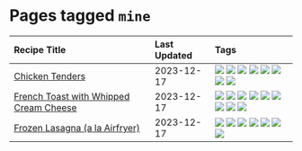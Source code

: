 # Pages tagged `mine`

|Recipe Title|Last Updated|Tags
|:---|:---|:---|
|[Chicken Tenders](../recipes/chickentenders.md)|2023-12-17|[![](https://img.shields.io/badge/tag-airfryer-427cd)](../tags/airfryer.md) [![](https://img.shields.io/badge/tag-amazing-c6d429)](../tags/amazing.md) [![](https://img.shields.io/badge/tag-battered-2b6571)](../tags/battered.md) [![](https://img.shields.io/badge/tag-chicken-cb29b)](../tags/chicken.md) [![](https://img.shields.io/badge/tag-crumbed-1fc54)](../tags/crumbed.md) [![](https://img.shields.io/badge/tag-messy-da139a)](../tags/messy.md) [![](https://img.shields.io/badge/tag-mine-32613c)](../tags/mine.md) [![](https://img.shields.io/badge/tag-sides-ad1215)](../tags/sides.md)|
|[French Toast with Whipped Cream Cheese](../recipes/frenchtoastwhippedcreamcheese.md)|2023-12-17|[![](https://img.shields.io/badge/tag-amazing-c6d429)](../tags/amazing.md) [![](https://img.shields.io/badge/tag-breakfast-9d5b24)](../tags/breakfast.md) [![](https://img.shields.io/badge/tag-dairy-10cdd6)](../tags/dairy.md) [![](https://img.shields.io/badge/tag-dessert-1754e4)](../tags/dessert.md) [![](https://img.shields.io/badge/tag-fried-d4602a)](../tags/fried.md) [![](https://img.shields.io/badge/tag-large_quantity-acaf3f)](../tags/large_quantity.md) [![](https://img.shields.io/badge/tag-messy-da139a)](../tags/messy.md) [![](https://img.shields.io/badge/tag-mine-32613c)](../tags/mine.md) [![](https://img.shields.io/badge/tag-vegetarian-bb15fd)](../tags/vegetarian.md)|
|[Frozen Lasagna (a la Airfryer)](../recipes/lasagnaairfryer.md)|2023-12-17|[![](https://img.shields.io/badge/tag-airfryer-427cd)](../tags/airfryer.md) [![](https://img.shields.io/badge/tag-cheesey-d5a11)](../tags/cheesey.md) [![](https://img.shields.io/badge/tag-easy-13fda6)](../tags/easy.md) [![](https://img.shields.io/badge/tag-italian-6d71)](../tags/italian.md) [![](https://img.shields.io/badge/tag-mine-32613c)](../tags/mine.md) [![](https://img.shields.io/badge/tag-pasta-659a8f)](../tags/pasta.md) [![](https://img.shields.io/badge/tag-reheating-5d33f3)](../tags/reheating.md)|